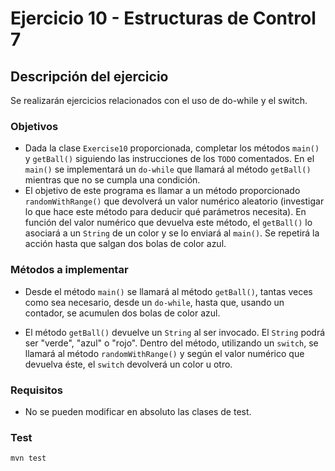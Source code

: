 # Ejercicio 10 - Estructuras de Control 7
## Descripción del ejercicio
Se realizarán ejercicios relacionados con el uso de do-while y el switch.

### Objetivos
* Dada la clase ``Exercise10`` proporcionada, completar los métodos ``main()`` y ``getBall()`` siguiendo las instrucciones de los
  ``TODO`` comentados. En el ``main()`` se implementará un ``do-while`` que llamará al método ``getBall()`` mientras que no se cumpla 
  una condición. 
* El objetivo de este programa es llamar a un método proporcionado ``randomWithRange()`` que devolverá un valor numérico 
  aleatorio (investigar lo que hace este método para deducir qué parámetros necesita). En función del valor numérico que devuelva este 
  método, el ``getBall()`` lo asociará a un ``String`` de un color y se lo enviará al ``main()``. Se repetirá la acción hasta que salgan 
  dos bolas de color azul.

### Métodos a implementar
* Desde el método ``main()`` se llamará al método ``getBall()``, tantas veces como sea necesario, desde un ``do-while``, hasta que, 
  usando un contador, se acumulen dos bolas de color azul.

* El método ``getBall()`` devuelve un ``String`` al ser invocado. El ``String`` podrá ser "verde", "azul" o "rojo". Dentro del método, 
  utilizando un ``switch``, se llamará al método ``randomWithRange()`` y según el valor numérico que devuelva éste, el ``switch`` 
  devolverá un color u otro.

### Requisitos
* No se pueden modificar en absoluto las clases de test.

### Test

```
mvn test
```
